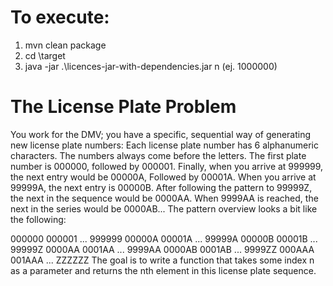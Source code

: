 # To execute:
1) mvn clean package
2) cd \target
3) java -jar .\licences-jar-with-dependencies.jar n (ej. 1000000)

# The License Plate Problem 
You work for the DMV; you have a specific, sequential way of generating new license plate numbers:
Each license plate number has 6 alphanumeric characters. The numbers always come before the letters.
The first plate number is 000000, followed by 000001. Finally, when you arrive at 999999, the next entry would be 00000A, Followed by 00001A. When you arrive at 99999A, the next entry is 00000B. After following the pattern to 99999Z, the next in the sequence would be 0000AA.
When 9999AA is reached, the next in the series would be 0000AB...
The pattern overview looks a bit like the following:
 
000000
000001
...
999999
00000A
00001A
...
99999A
00000B
00001B
...
99999Z
0000AA
0001AA
...
9999AA
0000AB
0001AB
...
9999ZZ
000AAA
001AAA
...
ZZZZZZ 
The goal is to write a function that takes some index n as a parameter and returns the nth element in this license plate sequence.
